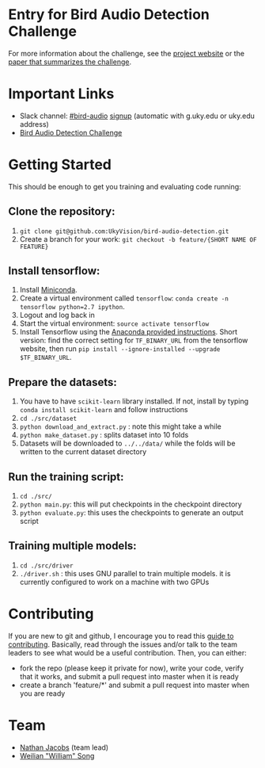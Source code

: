 # Entry for Bird Audio Detection Challenge

For more information about the challenge, see the [project
website](http://machine-listening.eecs.qmul.ac.uk/bird-audio-detection-challenge/)
or the [paper that summarizes the
challenge](https://arxiv.org/abs/1608.03417).

# Important Links

- Slack channel: [#bird-audio](https://ukyvision.slack.com/messages/bird-audio/details/) [signup](https://ukyvision.slack.com/signup) (automatic with g.uky.edu or uky.edu address)
- [Bird Audio Detection Challenge](http://machine-listening.eecs.qmul.ac.uk/bird-audio-detection-challenge/)

# Getting Started

This should be enough to get you training and evaluating code running:

## Clone the repository:

1. `git clone git@github.com:UkyVision/bird-audio-detection.git`
1. Create a branch for your work: `git checkout -b feature/{SHORT NAME OF FEATURE}`

## Install tensorflow:

1. Install [Miniconda](http://conda.pydata.org/miniconda.html).
1. Create a virtual environment called `tensorflow`: `conda create -n tensorflow python=2.7 ipython`.
1. Logout and log back in
1. Start the virtual environment: `source activate tensorflow`
1. Install Tensorflow using the [Anaconda provided
instructions](https://www.tensorflow.org/versions/master/get_started/os_setup.html#anaconda-installation). Short version: find
the correct setting for `TF_BINARY_URL` from the tensorflow website, then run
`pip install --ignore-installed --upgrade $TF_BINARY_URL`.

## Prepare the datasets:

1. You have to have `scikit-learn` library installed. If not, install by typing `conda install scikit-learn` and follow instructions
1. `cd ./src/dataset`
1. `python download_and_extract.py` : note this might take a while
1. `python make_dataset.py` : splits dataset into 10 folds
1. Datasets will be downloaded to `../../data/` while the folds will be written to the current dataset directory

## Run the training script:

1. `cd ./src/`
1. `python main.py`: this will put checkpoints in the checkpoint directory
1. `python evaluate.py`: this uses the checkpoints to generate an output script 

## Training multiple models:

1. `cd ./src/driver`
1. `./driver.sh` : this uses GNU parallel to train multiple models.  it is currently configured to work on a machine
with two GPUs

# Contributing

If you are new to git and github, I encourage you to read this [guide to
contributing](http://blog.davidecoppola.com/2016/11/howto-contribute-to-open-source-project-on-github/).
Basically, read through the issues and/or talk to the team leaders to
see what would be a useful contribution. Then, you can either: 

- fork the repo (please keep it private for now), write your code,
    verify that it works, and submit a pull request into master when it is ready
- create a branch 'feature/*' and submit a pull request into master
    when you are ready

# Team

- [Nathan Jacobs](https://github.com/jacobsn) (team lead)
- [Weilian "William" Song](https://github.com/weiliansong)


